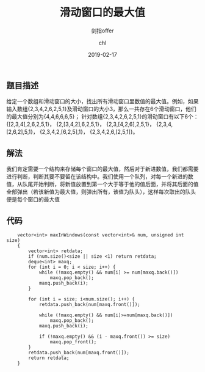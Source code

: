 ﻿---
layout:     post
title:      "滑动窗口的最大值"
subtitle:   "剑指offer"
date:       2019-02-17
author:     "chl"
header-img: "/img/jzoffer.jpg"
tags:
    - 剑指offer
    - 算法
    - 数据结构
--- 

## 题目描述
给定一个数组和滑动窗口的大小，找出所有滑动窗口里数值的最大值。例如，如果输入数组{2,3,4,2,6,2,5,1}及滑动窗口的大小3，那么一共存在6个滑动窗口，他们的最大值分别为{4,4,6,6,6,5}； 针对数组{2,3,4,2,6,2,5,1}的滑动窗口有以下6个： {[2,3,4],2,6,2,5,1}， {2,[3,4,2],6,2,5,1}， {2,3,[4,2,6],2,5,1}， {2,3,4,[2,6,2],5,1}， {2,3,4,2,[6,2,5],1}， {2,3,4,2,6,[2,5,1]}。

## 解法
我们肯定需要一个结构来存储每个窗口的最大值，然后对于新进数值，我们都需要进行判断，判断其要不要留在该结构中。我们使用一个队列，对每一个新进的数值，从队尾开始判断，将新值放置到第一个大于等于他的值后面，并将其后面的值全部弹出（若该新值为最大值，则弹出所有，该值为队头），这样每次取出的队头便是每个窗口的最大值

## 代码
```
    vector<int> maxInWindows(const vector<int>& num, unsigned int size)
    {
        vector<int> retdata;
        if (num.size()<size || size <1) return retdata;
        deque<int> maxq;
        for (int i = 0; i < size; i++) {
            while (!maxq.empty() && num[i] >= num[maxq.back()])
                maxq.pop_back();
            maxq.push_back(i);
        }

        for (int i = size; i<num.size(); i++) {
            retdata.push_back(num[maxq.front()]);

            while (!maxq.empty() && num[i]>=num[maxq.back()])
                maxq.pop_back();
            maxq.push_back(i);

            if (!maxq.empty() && (i - maxq.front()) >= size)
                maxq.pop_front();
        }
        retdata.push_back(num[maxq.front()]);
        return retdata;
    }
```